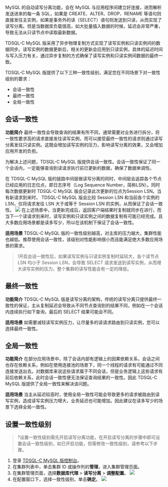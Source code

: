 MySQL 的自动读写分离功能，会在 MySQL 与应用程序间建立好连接，进而解析发送进来的每一条 SQL，如果是 CREATE、ALTER、DROP、RENAME 等语句则直接发往主实例，如果是事务外的读（SELECT）语句则发送到只读，从而实现了读写分离。但是当数据库负载很高，如大批量插入数据的时候，延迟会非常严重，导致无法从只读节点中读取最新数据。

TDSQL-C MySQL 版采用了异步物理复制方式实现了读写实例和只读实例间的数据同步。读写实例的数据更新后，相关的更新会应用到只读实例，具体的延迟时间与写入压力有关，通过异步复制的方式确保了读写实例和只读实例间数据的最终一致。

TDSQL-C MySQL 版提供了以下三种一致性级别，满足您在不同场景下对一致性级别的要求：
- 会话一致性
- 最终一致性
- 全局一致性

## 会话一致性
**功能简介**
最终一致性会导致查询的结果有所不同，通常需要对业务进行拆分，将一致性要求高的请求直接发往读写实例，而可以接受最终一致性的请求则通过读写分离发往只读实例。这既会增加读写实例的压力，影响读写分离的效果，又会增加应用开发的负担。

为解决上述问题，TDSQL-C MySQL 版提供会话一致性。会话一致性保证了同一个会话内，一定能够查询到读请求执行前已更新的数据，确保了数据单调性。

在 TDSQL-C MySQL 版的链路中间层做读写分离的同时，中间层会追踪各个节点已经应用的日志位点，即日志序号（Log Sequence Number，简称LSN）。同时每次数据更新时 TDSQL-C MySQL 版会记录此次更新的位点为Session LSN。当有新请求到来时， TDSQL-C MySQL 版会比较 Session LSN 和当前各个实例的 LSN，仅将请求发往 LSN 大于或等于 Session LSN 的实例，从而保证了会话一致性。
![](https://qcloudimg.tencent-cloud.cn/raw/15e0e63c8fdd6993a81761f4064b1de2.png)
在上述场景中，当更新完成后，返回客户端结果时复制就同步在进行，而当下一个读请求到来时，读写实例和只读实例之间的数据复制有可能已经完成。且大多数应用场景都是读多写少，所以在该机制下保证了会话一致性。

**适用场景**
TDSQL-C MySQL 版的一致性级别越高，对主库的压力越大，集群性能也越低。推荐使用会话一致性，该级别对性能影响很小而且能满足绝大多数应用场景的需求。

>!开启会话一致性后，如果读写实例与只读实例复制时延较大，各个读节点 LSN 均小于 Session LSN，会导致 SELECT 请求发送到读写实例，从而增大读写实例的压力，整个集群的读写性能会有一定的降低。

## 最终一致性
**功能简介**
TDSQL-C MySQL 版是读写分离的架构，传统的读写分离只提供最终一致性的保证，主从复制延迟会导致从不同节点查询到的结果不同，例如在一个会话内连续执行如下查询，最后的 SELECT 结果可能会不同。

**适用场景**
如需要减轻读写实例压力，让尽量多的读请求路由到只读实例，您可以选择最终一致性。

## 全局一致性
**功能简介**
在部分应用场景中，除了会话内部有逻辑上的因果依赖关系，会话之间也存在依赖关系，例如在使用连接池的场景下，同一个线程的请求有可能通过不同连接发送出去。对数据库来说这些请求属于不同会话，但是业务逻辑上这些请求有前后依赖关系，此时会话一致性便无法保证查询结果的一致性。因此 TDSQL-C MySQL 版提供了全局一致性来解决该问题。

**适用场景**
当主从延迟较高时，使用全局一致性可能会导致更多的请求被路由到读写实例，造成读写实例压力增大，业务延迟也可能增加。因此建议在读多写少的场景下选择全局一致性。

## 设置一致性级别
>?设置一致性级别需先开启读写分离功能，在开启读写分离的步骤中即可设置会话一致性级别，如已开启功能，但需修改一致性级别，请参考以下步骤。
>
1. 登录 [TDSQL-C MySQL 版控制台](https://console.cloud.tencent.com/cynosdb/mysql#/)。
2. 在集群列表中，单击集群 ID 或操作列的**管理**，进入集群管理页面。
3. 在集群管理页面，选择**数据库代理** > **读写分离** > **调整配置**。
![](https://qcloudimg.tencent-cloud.cn/raw/dbdf646037bbcdb4b956a763e12a2695.png)
4. 在配置窗口下，选择一致性级别，单击**确定**。
![](https://qcloudimg.tencent-cloud.cn/raw/708f402b94e944b53f239dcb9bea6080.png)
